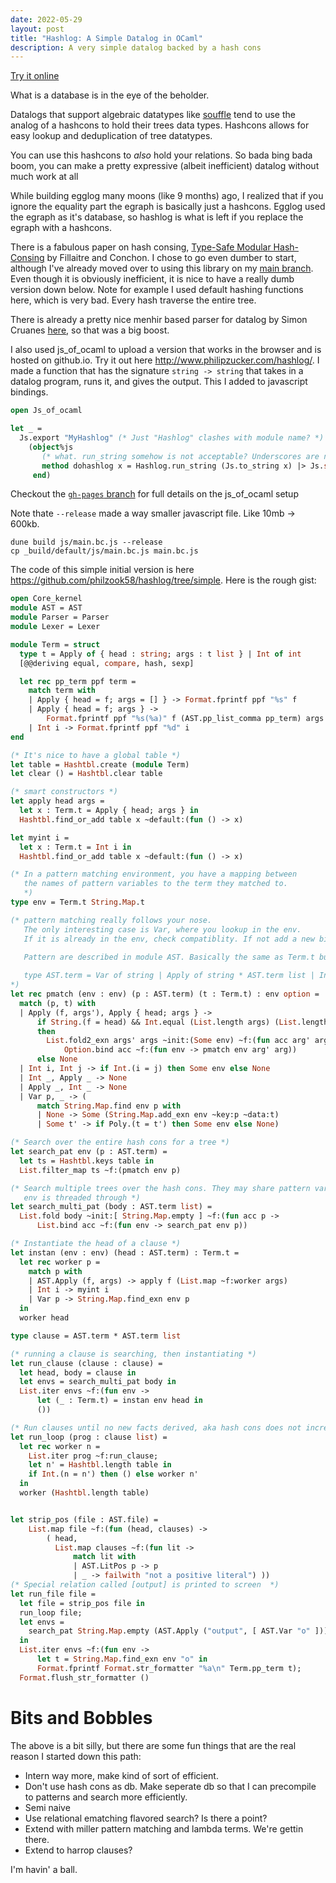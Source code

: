 ```yaml
---
date: 2022-05-29
layout: post
title: "Hashlog: A Simple Datalog in OCaml"
description: A very simple datalog backed by a hash cons
---
```


[Try it online](http://www.philipzucker.com/hashlog/)

What is a database is in the eye of the beholder. 

Datalogs that support algebraic datatypes like [souffle](https://souffle-lang.github.io/) tend to use the analog of a hashcons to hold their trees data types. Hashcons allows for easy lookup and deduplication of tree datatypes.

You can use this hashcons to _also_ hold your relations. So bada bing bada boom, you can make a pretty expressive (albeit inefficient) datalog without much work at all

While building egglog many moons (like 9 months) ago, I realized that if you ignore the equality part the egraph is basically just a hashcons. Egglog used the egraph as it's database, so hashlog is what is left if you replace the egraph with a hashcons.

There is a fabulous paper on hash consing, [Type-Safe Modular Hash-Consing](https://www.lri.fr/~filliatr/ftp/publis/hash-consing2.pdf) by Fillaitre and Conchon. I chose to go even dumber to start, although I've already moved over to using this library on my [main branch](https://github.com/philzook58/hashlog). Even though it is obviously inefficient, it is nice to have a really dumb version down below. Note for example I used default hashing functions here, which is very bad. Every hash traverse the entire tree.

There is already a pretty nice menhir based parser for datalog by Simon Cruanes [here](https://github.com/c-cube/datalog), so that was a big boost.

I also used js_of_ocaml to upload a version that works in the browser and is hosted on github.io. Try it out here <http://www.philipzucker.com/hashlog/>. I made a function that has the signature `string -> string` that takes in a datalog program, runs it, and gives the output. This I added to javascript bindings.

```ocaml
open Js_of_ocaml

let _ =
  Js.export "MyHashlog" (* Just "Hashlog" clashes with module name? *)
    (object%js
       (* what. run_string somehow is not acceptable? Underscores are not acceptable? anything called run? *)
       method dohashlog x = Hashlog.run_string (Js.to_string x) |> Js.string
     end)
```
Checkout the [`gh-pages` branch](https://github.com/philzook58/hashlog/tree/gh-pages) for full details on the js_of_ocaml setup

Note thate `--release` made a way smaller javascript file. Like 10mb -> 600kb.
```
dune build js/main.bc.js --release
cp _build/default/js/main.bc.js main.bc.js
```

The code of this simple initial version is here <https://github.com/philzook58/hashlog/tree/simple>. Here is the rough gist:

```ocaml
open Core_kernel
module AST = AST
module Parser = Parser
module Lexer = Lexer

module Term = struct
  type t = Apply of { head : string; args : t list } | Int of int
  [@@deriving equal, compare, hash, sexp]

  let rec pp_term ppf term =
    match term with
    | Apply { head = f; args = [] } -> Format.fprintf ppf "%s" f
    | Apply { head = f; args } ->
        Format.fprintf ppf "%s(%a)" f (AST.pp_list_comma pp_term) args
    | Int i -> Format.fprintf ppf "%d" i
end

(* It's nice to have a global table *)
let table = Hashtbl.create (module Term)
let clear () = Hashtbl.clear table

(* smart constructors *)
let apply head args =
  let x : Term.t = Apply { head; args } in
  Hashtbl.find_or_add table x ~default:(fun () -> x)

let myint i =
  let x : Term.t = Int i in
  Hashtbl.find_or_add table x ~default:(fun () -> x)

(* In a pattern matching environment, you have a mapping between
   the names of pattern variables to the term they matched to.
   *)
type env = Term.t String.Map.t

(* pattern matching really follows your nose.
   The only interesting case is Var, where you lookup in the env.
   If it is already in the env, check compatiblity. If not add a new binding to the env.

   Pattern are described in module AST. Basically the same as Term.t but with a Var case.
   
   type AST.term = Var of string | Apply of string * AST.term list | Int of int
*)
let rec pmatch (env : env) (p : AST.term) (t : Term.t) : env option =
  match (p, t) with
  | Apply (f, args'), Apply { head; args } ->
      if String.(f = head) && Int.equal (List.length args) (List.length args')
      then
        List.fold2_exn args' args ~init:(Some env) ~f:(fun acc arg' arg ->
            Option.bind acc ~f:(fun env -> pmatch env arg' arg))
      else None
  | Int i, Int j -> if Int.(i = j) then Some env else None
  | Int _, Apply _ -> None
  | Apply _, Int _ -> None
  | Var p, _ -> (
      match String.Map.find env p with
      | None -> Some (String.Map.add_exn env ~key:p ~data:t)
      | Some t' -> if Poly.(t = t') then Some env else None)

(* Search over the entire hash cons for a tree *)
let search_pat env (p : AST.term) =
  let ts = Hashtbl.keys table in
  List.filter_map ts ~f:(pmatch env p)

(* Search multiple trees over the hash cons. They may share pattern variables, so the
   env is threaded through *)
let search_multi_pat (body : AST.term list) =
  List.fold body ~init:[ String.Map.empty ] ~f:(fun acc p ->
      List.bind acc ~f:(fun env -> search_pat env p))

(* Instantiate the head of a clause *)
let instan (env : env) (head : AST.term) : Term.t =
  let rec worker p =
    match p with
    | AST.Apply (f, args) -> apply f (List.map ~f:worker args)
    | Int i -> myint i
    | Var p -> String.Map.find_exn env p
  in
  worker head

type clause = AST.term * AST.term list

(* running a clause is searching, then instantiating *)
let run_clause (clause : clause) =
  let head, body = clause in
  let envs = search_multi_pat body in
  List.iter envs ~f:(fun env ->
      let (_ : Term.t) = instan env head in
      ())

(* Run clauses until no new facts derived, aka hash cons does not increase in size *)
let run_loop (prog : clause list) =
  let rec worker n =
    List.iter prog ~f:run_clause;
    let n' = Hashtbl.length table in
    if Int.(n = n') then () else worker n'
  in
  worker (Hashtbl.length table)


let strip_pos (file : AST.file) =
    List.map file ~f:(fun (head, clauses) ->
        ( head,
          List.map clauses ~f:(fun lit ->
              match lit with
              | AST.LitPos p -> p
              | _ -> failwith "not a positive literal") ))
(* Special relation called [output] is printed to screen  *)
let run_file file = 
  let file = strip_pos file in
  run_loop file;
  let envs =
    search_pat String.Map.empty (AST.Apply ("output", [ AST.Var "o" ]))
  in
  List.iter envs ~f:(fun env ->
      let t = String.Map.find_exn env "o" in
      Format.fprintf Format.str_formatter "%a\n" Term.pp_term t);
  Format.flush_str_formatter ()
```


# Bits and Bobbles

The above is a bit silly, but there are some fun things that are the real reason I started down this path:
- Intern way more, make kind of sort of efficient.
- Don't use hash cons as db. Make seperate db so that I can precompile to patterns and search more efficiently.
- Semi naive
- Use relational ematching flavored search? Is there a point?
- Extend with miller pattern matching and lambda terms. We're gettin there.
- Extend to harrop clauses?

I'm havin' a ball.


